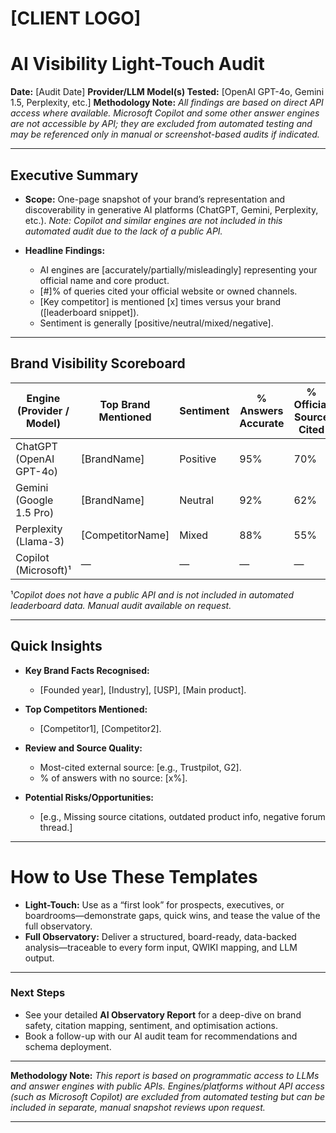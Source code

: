 # \[CLIENT LOGO]

# AI Visibility Light-Touch Audit

**Date:** \[Audit Date]
**Provider/LLM Model(s) Tested:** \[OpenAI GPT-4o, Gemini 1.5, Perplexity, etc.]
**Methodology Note:** *All findings are based on direct API access where available. Microsoft Copilot and some other answer engines are not accessible by API; they are excluded from automated testing and may be referenced only in manual or screenshot-based audits if indicated.*

---

## Executive Summary

* **Scope:** One-page snapshot of your brand’s representation and discoverability in generative AI platforms (ChatGPT, Gemini, Perplexity, etc.). *Note: Copilot and similar engines are not included in this automated audit due to the lack of a public API.*
* **Headline Findings:**

  * AI engines are \[accurately/partially/misleadingly] representing your official name and core product.
  * \[#]% of queries cited your official website or owned channels.
  * \[Key competitor] is mentioned \[x] times versus your brand (\[leaderboard snippet]).
  * Sentiment is generally \[positive/neutral/mixed/negative].

---

## Brand Visibility Scoreboard

| Engine (Provider / Model) | Top Brand Mentioned | Sentiment | % Answers Accurate | % Official Source Cited |
| ------------------------- | ------------------- | --------- | ------------------ | ----------------------- |
| ChatGPT (OpenAI GPT-4o)   | \[BrandName]        | Positive  | 95%                | 70%                     |
| Gemini (Google 1.5 Pro)   | \[BrandName]        | Neutral   | 92%                | 62%                     |
| Perplexity (Llama-3)      | \[CompetitorName]   | Mixed     | 88%                | 55%                     |
| Copilot (Microsoft)¹      | —                   | —         | —                  | —                       |

¹*Copilot does not have a public API and is not included in automated leaderboard data. Manual audit available on request.*

---

## Quick Insights

* **Key Brand Facts Recognised:**

  * \[Founded year], \[Industry], \[USP], \[Main product].
* **Top Competitors Mentioned:**

  * \[Competitor1], \[Competitor2].
* **Review and Source Quality:**

  * Most-cited external source: \[e.g., Trustpilot, G2].
  * % of answers with no source: \[x%].
* **Potential Risks/Opportunities:**

  * \[e.g., Missing source citations, outdated product info, negative forum thread.]

---

# **How to Use These Templates**

* **Light-Touch:** Use as a “first look” for prospects, executives, or boardrooms—demonstrate gaps, quick wins, and tease the value of the full observatory.
* **Full Observatory:** Deliver a structured, board-ready, data-backed analysis—traceable to every form input, QWIKI mapping, and LLM output.

---

### Next Steps

* See your detailed **AI Observatory Report** for a deep-dive on brand safety, citation mapping, sentiment, and optimisation actions.
* Book a follow-up with our AI audit team for recommendations and schema deployment.

---

**Methodology Note:**
*This report is based on programmatic access to LLMs and answer engines with public APIs. Engines/platforms without API access (such as Microsoft Copilot) are excluded from automated testing but can be included in separate, manual snapshot reviews upon request.*

---
